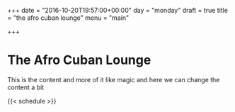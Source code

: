 +++
date = "2016-10-20T19:57:00+00:00"
day = "monday"
draft = true
title = "the afro cuban lounge"
menu = "main"

+++
# The Afro Cuban Lounge

This is the content and more of it like magic
and here we can change the content a bit

{{< schedule >}}
